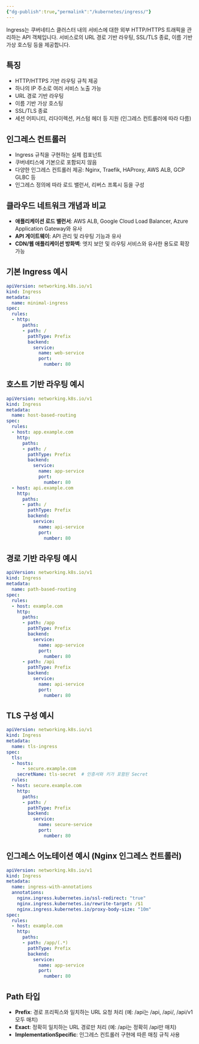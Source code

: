 ```yaml
---
{"dg-publish":true,"permalink":"/kubernetes/ingress/"}
---
```



Ingress는 쿠버네티스 클러스터 내의 서비스에 대한 외부 HTTP/HTTPS 트래픽을 관리하는 API 객체입니다. 서비스로의 URL 경로 기반 라우팅, SSL/TLS 종료, 이름 기반 가상 호스팅 등을 제공합니다.

## 특징

- HTTP/HTTPS 기반 라우팅 규칙 제공
- 하나의 IP 주소로 여러 서비스 노출 가능
- URL 경로 기반 라우팅
- 이름 기반 가상 호스팅
- SSL/TLS 종료
- 세션 어피니티, 리다이렉션, 커스텀 헤더 등 지원 (인그레스 컨트롤러에 따라 다름)

## 인그레스 컨트롤러

- Ingress 규칙을 구현하는 실제 컴포넌트
- 쿠버네티스에 기본으로 포함되지 않음
- 다양한 인그레스 컨트롤러 제공: Nginx, Traefik, HAProxy, AWS ALB, GCP GLBC 등
- 인그레스 정의에 따라 로드 밸런서, 리버스 프록시 등을 구성

## 클라우드 네트워크 개념과 비교

- **애플리케이션 로드 밸런서**: AWS ALB, Google Cloud Load Balancer, Azure Application Gateway와 유사
- **API 게이트웨이**: API 관리 및 라우팅 기능과 유사
- **CDN/웹 애플리케이션 방화벽**: 엣지 보안 및 라우팅 서비스와 유사한 용도로 확장 가능

## 기본 Ingress 예시

```yaml
apiVersion: networking.k8s.io/v1
kind: Ingress
metadata:
  name: minimal-ingress
spec:
  rules:
  - http:
      paths:
      - path: /
        pathType: Prefix
        backend:
          service:
            name: web-service
            port:
              number: 80
```

## 호스트 기반 라우팅 예시

```yaml
apiVersion: networking.k8s.io/v1
kind: Ingress
metadata:
  name: host-based-routing
spec:
  rules:
  - host: app.example.com
    http:
      paths:
      - path: /
        pathType: Prefix
        backend:
          service:
            name: app-service
            port:
              number: 80
  - host: api.example.com
    http:
      paths:
      - path: /
        pathType: Prefix
        backend:
          service:
            name: api-service
            port:
              number: 80
```

## 경로 기반 라우팅 예시

```yaml
apiVersion: networking.k8s.io/v1
kind: Ingress
metadata:
  name: path-based-routing
spec:
  rules:
  - host: example.com
    http:
      paths:
      - path: /app
        pathType: Prefix
        backend:
          service:
            name: app-service
            port:
              number: 80
      - path: /api
        pathType: Prefix
        backend:
          service:
            name: api-service
            port:
              number: 80
```

## TLS 구성 예시

```yaml
apiVersion: networking.k8s.io/v1
kind: Ingress
metadata:
  name: tls-ingress
spec:
  tls:
  - hosts:
      - secure.example.com
    secretName: tls-secret  # 인증서와 키가 포함된 Secret
  rules:
  - host: secure.example.com
    http:
      paths:
      - path: /
        pathType: Prefix
        backend:
          service:
            name: secure-service
            port:
              number: 80
```

## 인그레스 어노테이션 예시 (Nginx 인그레스 컨트롤러)

```yaml
apiVersion: networking.k8s.io/v1
kind: Ingress
metadata:
  name: ingress-with-annotations
  annotations:
    nginx.ingress.kubernetes.io/ssl-redirect: "true"
    nginx.ingress.kubernetes.io/rewrite-target: /$1
    nginx.ingress.kubernetes.io/proxy-body-size: "10m"
spec:
  rules:
  - host: example.com
    http:
      paths:
      - path: /app/(.*)
        pathType: Prefix
        backend:
          service:
            name: app-service
            port:
              number: 80
```

## Path 타입

- **Prefix**: 경로 프리픽스와 일치하는 URL 요청 처리 (예: /api는 /api, /api/, /api/v1 모두 매치)
- **Exact**: 정확히 일치하는 URL 경로만 처리 (예: /api는 정확히 /api만 매치)
- **ImplementationSpecific**: 인그레스 컨트롤러 구현에 따른 매칭 규칙 사용